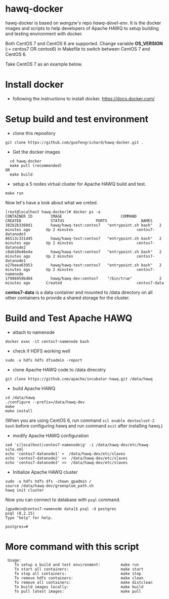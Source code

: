 # hawq-docker

hawq-docker is based on *wangzw's* repo *hawq-devel-env*. It is the docker images and scripts to help developers of Apache HAWQ to setup building and testing environment with docker.

Both CentOS 7 and CentOS 6 are supported.
Change variable **OS_VERSION** (:= centos7 OR centos6) in Makefile to switch between CentOS 7 and CentOS 6.

Take CentOS 7 as an example below.

# Install docker
* following the instructions to install docker.
https://docs.docker.com/

# Setup build and test environment
* clone this repository
```
git clone https://github.com/guofengrichard/hawq-docker.git .
```
* Get the docker images
```
  cd hawq-docker
  make pull (recommended)
OR
  make build
``` 
* setup a 5 nodes virtual cluster for Apache HAWQ build and test.
```
make run
```
Now let's have a look about what we creted.
```
[root@localhost hawq-docker]# docker ps -a
CONTAINER ID        IMAGE                          COMMAND                CREATED             STATUS              PORTS               NAMES
382b2b3360d1        hawq/hawq-test:centos7   "entrypoint.sh bash"   2 minutes ago       Up 2 minutes                            centos7-datanode3
86513c331d45        hawq/hawq-test:centos7   "entrypoint.sh bash"   2 minutes ago       Up 2 minutes                            centos7-datanode2
c0ab10e46e4a        hawq/hawq-test:centos7   "entrypoint.sh bash"   2 minutes ago       Up 2 minutes                            centos7-datanode1
e27beea63953        hawq/hawq-test:centos7   "entrypoint.sh bash"   2 minutes ago       Up 2 minutes                            centos7-namenode
1f986959bd04        hawq/hawq-dev:centos7    "/bin/true"            2 minutes ago       Created                                 centos7-data
```
**centos7-data** is a data container and mounted to /data directory on all other containers to provide a shared storage for the cluster. 

# Build and Test Apache HAWQ
* attach to namenode
```
docker exec -it centos7-namenode bash
```
* check if HDFS working well
```
sudo -u hdfs hdfs dfsadmin -report
```
* clone Apache HAWQ code to /data direcotry
```
git clone https://github.com/apache/incubator-hawq.git /data/hawq
```
* build Apache HAWQ
```
cd /data/hawq
./configure --prefix=/data/hawq-dev
make
make install
```
(When you are using CentOS 6, run command `scl enable devtoolset-2 bash` before
configuring hawq and run command `exit` after installing hawq.) 
* modify Apache HAWQ configuration
```
sed 's|localhost|centos7-namenode|g' -i /data/hawq-dev/etc/hawq-site.xml
echo 'centos7-datanode1' >  /data/hawq-dev/etc/slaves
echo 'centos7-datanode2' >>  /data/hawq-dev/etc/slaves
echo 'centos7-datanode3' >>  /data/hawq-dev/etc/slaves
```
* Initialize Apache HAWQ cluster
```
sudo -u hdfs hdfs dfs -chown gpadmin /
source /data/hawq-dev/greenplum_path.sh
hawq init cluster
```
Now you can connect to database with `psql` command.
```
[gpadmin@centos7-namenode data]$ psql -d postgres
psql (8.2.15)
Type "help" for help.

postgres=# 
```
# More command with this script
```
 Usage:
    To setup a build and test environment:         make run
    To start all containers:                       make start
    To stop all containers:                        make stop
    To remove hdfs containers:                     make clean
    To remove all containers:                      make distclean
    To build images locally:                       make build
    To pull latest images:                         make pull
```

